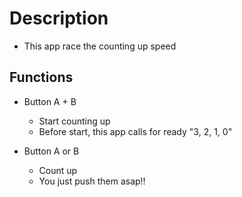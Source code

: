 # Description

- This app race the counting up speed

## Functions

- Button A + B
    - Start counting up
    - Before start, this app calls for ready "3, 2, 1, 0"

- Button A or B
    - Count up
    - You just push them asap!!